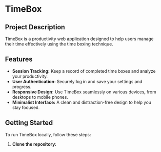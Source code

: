 # TimeBox

## Project Description

TimeBox is a productivity web application designed to help users manage their time effectively using the time boxing technique.


## Features


*   **Session Tracking:** Keep a record of completed time boxes and analyze your productivity.
*   **User Authentication:** Securely log in and save your settings and progress.
*   **Responsive Design:** Use TimeBox seamlessly on various devices, from desktops to mobile phones.
*   **Minimalist Interface:** A clean and distraction-free design to help you stay focused.

## Getting Started

To run TimeBox locally, follow these steps:

1.  **Clone the repository:**

